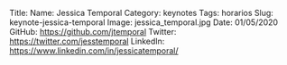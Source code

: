 Title: 
Name: Jessica Temporal
Category: keynotes
Tags: horarios
Slug: keynote-jessica-temporal
Image: jessica_temporal.jpg
Date: 01/05/2020
GitHub: https://github.com/jtemporal
Twitter: https://twitter.com/jesstemporal
LinkedIn: https://www.linkedin.com/in/jessicatemporal/